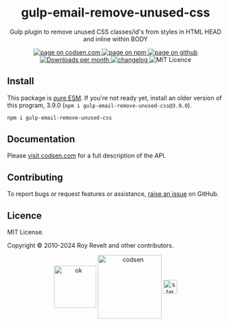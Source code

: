 <h1 align="center">gulp-email-remove-unused-css</h1>

<p align="center">Gulp plugin to remove unused CSS classes/id's from styles in HTML HEAD and inline within BODY</p>

<p align="center">
  <a href="https://codsen.com/os/gulp-email-remove-unused-css" rel="nofollow noreferrer noopener">
    <img src="https://img.shields.io/badge/-codsen-blue?style=flat-square" alt="page on codsen.com">
  </a>
  <a href="https://www.npmjs.com/package/gulp-email-remove-unused-css" rel="nofollow noreferrer noopener">
    <img src="https://img.shields.io/badge/-npm-blue?style=flat-square" alt="page on npm">
  </a>
  <a href="https://github.com/codsen/codsen/tree/main/packages/gulp-email-remove-unused-css" rel="nofollow noreferrer noopener">
    <img src="https://img.shields.io/badge/-github-blue?style=flat-square" alt="page on github">
  </a>
  <a href="https://npmcharts.com/compare/gulp-email-remove-unused-css?interval=30" rel="nofollow noreferrer noopener" target="_blank">
    <img src="https://img.shields.io/npm/dm/gulp-email-remove-unused-css.svg?style=flat-square" alt="Downloads per month">
  </a>
  <a href="https://codsen.com/os/gulp-email-remove-unused-css/changelog" rel="nofollow noreferrer noopener">
    <img src="https://img.shields.io/badge/changelog-here-brightgreen?style=flat-square" alt="changelog">
  </a>
  <img src="https://img.shields.io/badge/licence-MIT-brightgreen.svg?style=flat-square" alt="MIT Licence">
</p>

## Install

This package is [pure ESM](https://gist.github.com/sindresorhus/a39789f98801d908bbc7ff3ecc99d99c). If you're not ready yet, install an older version of this program, 3.9.0 (`npm i gulp-email-remove-unused-css@3.9.0`).

```bash
npm i gulp-email-remove-unused-css
```

## Documentation

Please [visit codsen.com](https://codsen.com/os/gulp-email-remove-unused-css/) for a full description of the API.

## Contributing

To report bugs or request features or assistance, [raise an issue](https://github.com/codsen/codsen/issues/new/choose) on GitHub.

## Licence

MIT License.

Copyright © 2010-2024 Roy Revelt and other contributors.

<p align="center"><img src="https://codsen.com/images/png-codsen-ok.png" width="98" alt="ok" align="center"> <img src="https://codsen.com/images/png-codsen-1.png" width="148" alt="codsen" align="center"> <img src="https://codsen.com/images/png-codsen-star-small.png" width="32" alt="star" align="center"></p>
